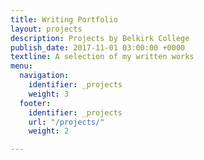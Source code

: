 ```yaml
---
title: Writing Portfolio
layout: projects
description: Projects by Belkirk College
publish_date: 2017-11-01 03:00:00 +0000
textline: A selection of my written works
menu:
  navigation:
    identifier: _projects
    weight: 3
  footer:
    identifier: _projects
    url: "/projects/"
    weight: 2

---
```

